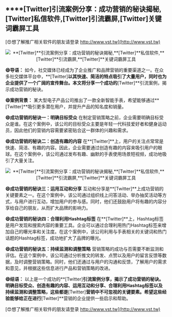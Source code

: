 ## ****[Twitter]**引流案例分享：成功营销的秘诀揭秘,**[Twitter]**私信软件,**[Twitter]**引流霸屏,**[Twitter]**关键词霸屏工具**

[😍想了解推广相关软件的朋友请登录 http://www.vst.tw](http://www.vst.tw)

 <center><img src="https://vst.tw/MP4/tuiguang/png/3.png" alt="**[Twitter]**引流案例分享：成功营销的秘诀揭秘,**[Twitter]**私信软件,**[Twitter]**引流霸屏,**[Twitter]**关键词霸屏工具"></center>

**😄导语：**
如今，社交媒体已经成为了企业推广和品牌营销的重要渠道之一。在众多社交媒体平台中，**[Twitter]**以其快速、简洁的特点吸引了大量用户，同时也为企业提供了一个广阔的宣传舞台。本文将分享一个成功的**[Twitter]**引流案例，揭示成功营销的秘诀。

**😄案例背景：**
某大型电子产品公司推出了一款全新智能手表，希望能够通过**[Twitter]**吸引更多潜在用户，并提升产品的知名度和销量。

**😄成功营销的秘诀一：明确目标受众**
在制定营销策略之前，企业需要明确目标受众是谁。在这个案例中，该公司的目标受众主要是年轻一代科技爱好者和健身运动员，因此他们的营销内容需要紧密贴合这一群体的兴趣和需求。

**😄成功营销的秘诀二：创造有趣的内容**
在**[Twitter]**上，用户的关注点常常是快速、简洁、有趣的内容。因此，企业需要通过创造有趣的内容来吸引用户的眼球。在这个案例中，该公司通过发布有趣、幽默的手表使用场景短视频，成功地吸引了大量关注。

 <center><img src="https://vst.tw/MP4/tuiguang/png/0.png" alt="**[Twitter]**引流案例分享：成功营销的秘诀揭秘,**[Twitter]**私信软件,**[Twitter]**引流霸屏,**[Twitter]**关键词霸屏工具"></center>

**😄成功营销的秘诀三：运用互动和分享**
互动和分享是**[Twitter]**上成功营销的关键要素之一。在这个案例中，该公司通过组织线上问答活动、举办抽奖活动等方式，与用户进行互动，增加用户的参与感。同时，他们还鼓励用户将有趣的内容分享给自己的朋友，从而扩大品牌的影响力。

**😄成功营销的秘诀四：合理利用Hashtag标签**
在**[Twitter]**上，Hashtag标签是用户发现和搜索内容的重要工具。企业可以通过合理利用热门Hashtag标签来增加自己的曝光率和关注度。在这个案例中，该公司利用与手表相关的关键词和热门话题的Hashtag标签，成功地扩大了品牌的曝光。

**😄成功营销的秘诀五：持续监测和调整策略**
营销策略的成功与否需要不断监测和评估。在这个案例中，该公司通过分析推文的转发、点赞以及用户的留言反馈等数据，及时调整营销策略。同时，他们还通过与用户的沟通和反馈，了解用户的需求和意见，并根据这些信息进行产品和营销策略的改进。

**😄结语：**
以上是一个成功的**[Twitter]**引流案例分享，揭示了成功营销的秘诀。明确目标受众、创造有趣的内容、运用互动和分享、合理利用Hashtag标签以及持续监测和调整策略，这些都是**[Twitter]**营销中不可忽视的关键要素。希望这些经验能够给正在进行**[Twitter]**营销的企业提供一些启示和帮助。

[😍想了解推广相关软件的朋友请登录 http://www.vst.tw](http://www.vst.tw)



